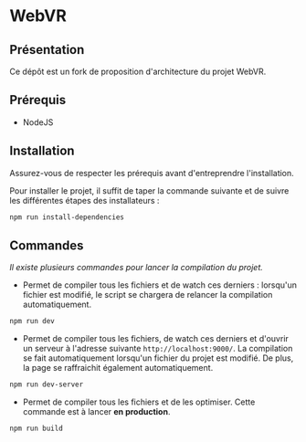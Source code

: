 # WebVR

## Présentation
Ce dépôt est un fork de proposition d'architecture du projet WebVR.

## Prérequis
- NodeJS

## Installation
Assurez-vous de respecter les prérequis avant d'entreprendre l'installation.

Pour installer le projet, il suffit de taper la commande suivante
et de suivre les différentes étapes des installateurs :
```bash
npm run install-dependencies
```

## Commandes
_Il existe plusieurs commandes pour lancer la compilation du projet._

- Permet de compiler tous les fichiers et de watch ces derniers :
lorsqu'un fichier est modifié, le script se chargera de relancer la
compilation automatiquement.
```bash
npm run dev
```

- Permet de compiler tous les fichiers, de watch ces derniers et d'ouvrir un serveur
 à l'adresse suivante `http://localhost:9000/`.
La compilation se fait automatiquement lorsqu'un fichier du projet est modifié. De plus,
la page se raffraichit également automatiquement.
```bash
npm run dev-server
```

- Permet de compiler tous les fichiers et de les optimiser.
Cette commande est à lancer **en production**.
```bash
npm run build
```
